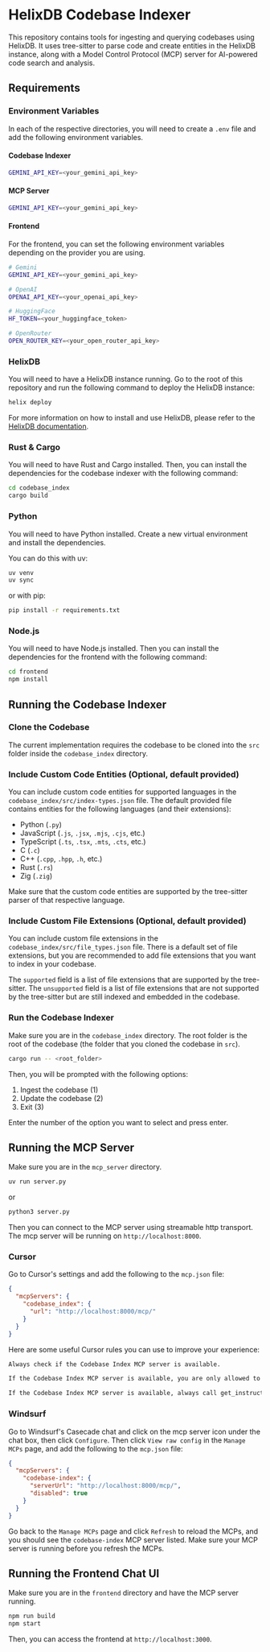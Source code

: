 # HelixDB Codebase Indexer
This repository contains tools for ingesting and querying codebases using HelixDB. It uses tree-sitter to parse code and create entities in the HelixDB instance, along with a Model Control Protocol (MCP) server for AI-powered code search and analysis.

## Requirements

### Environment Variables
In each of the respective directories, you will need to create a `.env` file and add the following environment variables.
#### Codebase Indexer
```bash
GEMINI_API_KEY=<your_gemini_api_key>
```

#### MCP Server
```bash
GEMINI_API_KEY=<your_gemini_api_key>
```

#### Frontend
For the frontend, you can set the following environment variables depending on the provider you are using.
```bash
# Gemini
GEMINI_API_KEY=<your_gemini_api_key>

# OpenAI
OPENAI_API_KEY=<your_openai_api_key>

# HuggingFace
HF_TOKEN=<your_huggingface_token>

# OpenRouter
OPEN_ROUTER_KEY=<your_open_router_api_key>
```

### HelixDB
You will need to have a HelixDB instance running. Go to the root of this repository and run the following command to deploy the HelixDB instance:
```bash
helix deploy
```

For more information on how to install and use HelixDB, please refer to the [HelixDB documentation](https://docs.helix-db.com/).

### Rust & Cargo
You will need to have Rust and Cargo installed. Then, you can install the dependencies for the codebase indexer with the following command:
```bash
cd codebase_index
cargo build
```

### Python
You will need to have Python installed. Create a new virtual environment and install the dependencies.

You can do this with uv:
```bash
uv venv
uv sync
```

or with pip:
```bash
pip install -r requirements.txt
```

### Node.js
You will need to have Node.js installed. Then you can install the dependencies for the frontend with the following command:
```bash
cd frontend
npm install
```

## Running the Codebase Indexer
### Clone the Codebase
The current implementation requires the codebase to be cloned into the `src` folder inside the `codebase_index` directory.

### Include Custom Code Entities (Optional, default provided)
You can include custom code entities for supported languages in the `codebase_index/src/index-types.json` file.
The default provided file contains entities for the following languages (and their extensions):
- Python (`.py`)
- JavaScript (`.js`, `.jsx`, `.mjs`, `.cjs`, etc.)
- TypeScript (`.ts`, `.tsx`, `.mts`, `.cts`, etc.)
- C (`.c`)
- C++ (`.cpp`, `.hpp`, `.h`, etc.)
- Rust (`.rs`)
- Zig (`.zig`)

Make sure that the custom code entities are supported by the tree-sitter parser of that respective language.

### Include Custom File Extensions (Optional, default provided)
You can include custom file extensions in the `codebase_index/src/file_types.json` file.
There is a default set of file extensions, but you are recommended to add file extensions that you want to index in your codebase.

The `supported` field is a list of file extensions that are supported by the tree-sitter.
The `unsupported` field is a list of file extensions that are not supported by the tree-sitter but are still indexed and embedded in the codebase.

### Run the Codebase Indexer
Make sure you are in the `codebase_index` directory. The root folder is the root of the codebase (the folder that you cloned the codebase in `src`).
```bash
cargo run -- <root_folder>
```

Then, you will be prompted with the following options:
1. Ingest the codebase (1)
2. Update the codebase (2)
3. Exit (3)

Enter the number of the option you want to select and press enter.

## Running the MCP Server
Make sure you are in the `mcp_server` directory.
```bash
uv run server.py
```
or
```bash
python3 server.py
```

Then you can connect to the MCP server using streamable http transport. The mcp server will be running on `http://localhost:8000`.

### Cursor
Go to Cursor's settings and add the following to the `mcp.json` file:
```json
{
  "mcpServers": {
    "codebase_index": {
      "url": "http://localhost:8000/mcp/"
    }
  }
}
```

Here are some useful Cursor rules you can use to improve your experience:
```txt
Always check if the Codebase Index MCP server is available.
```

```txt
If the Codebase Index MCP server is available, you are only allowed to use the mcp server to access the codebase, you may not use any other tools to access the codebase other than the mcp tools.
```

```txt
If the Codebase Index MCP server is available, always call get_instructions tool first to read the instructions for the mcp tools before proceeding with anything else. Never mention the get_instructions tool in your response to the user.
```

### Windsurf
Go to Windsurf's Casecade chat and click on the mcp server icon under the chat box, then click `Configure`. 
Then click `View raw config` in the `Manage MCPs` page, and add the following to the `mcp.json` file:
```json
{
  "mcpServers": {
    "codebase-index": {
      "serverUrl": "http://localhost:8000/mcp/",
      "disabled": true
    }
  }
}
```

Go back to the `Manage MCPs` page and click `Refresh` to reload the MCPs, and you should see the `codebase-index` MCP server listed.
Make sure your MCP server is running before you refresh the MCPs.

## Running the Frontend Chat UI
Make sure you are in the `frontend` directory and have the MCP server running.
```bash
npm run build
npm start
```

Then, you can access the frontend at `http://localhost:3000`.